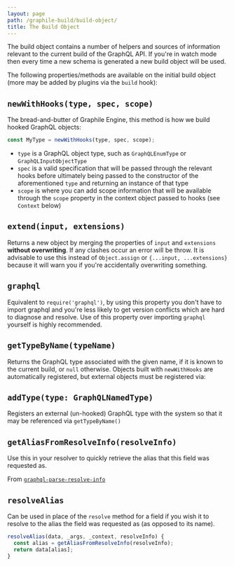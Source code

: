 ```yaml
---
layout: page
path: /graphile-build/build-object/
title: The Build Object
---
```


The build object contains a number of helpers and sources of information
relevant to the current build of the GraphQL API. If you're in watch mode then
every time a new schema is generated a new build object will be used.

The following properties/methods are available on the initial build object
(more may be added by plugins via the `build` hook):

## `newWithHooks(type, spec, scope)`

The bread-and-butter of Graphile Engine, this method is how we build hooked GraphQL objects:

```js
const MyType = newWithHooks(type, spec, scope);
```

- `type` is a GraphQL object type, such as `GraphQLEnumType` or `GraphQLInputObjectType`
- `spec` is a valid specification that will be passed through the relevant
  hooks before ultimately being passed to the constructor of the aforementioned
  `type` and returning an instance of that type
- `scope` is where you can add scope information that will be available through
  the `scope` property in the context object passed to hooks (see `Context`
  below)

## `extend(input, extensions)`

Returns a new object by merging the properties of `input` and `extensions`
**without overwriting**. If any clashes occur an error will be throw. It is
advisable to use this instead of `Object.assign` or `{...input, ...extensions}`
because it will warn you if you're accidentally overwriting something.

## `graphql`

Equivalent to `require('graphql')`, by using this property you don't have to
import graphql and you're less likely to get version conflicts which are hard
to diagnose and resolve. Use of this property over importing `graphql` yourself
is highly recommended.

## `getTypeByName(typeName)`

Returns the GraphQL type associated with the given name, if it is known to the
current build, or `null` otherwise. Objects built with `newWithHooks` are
automatically registered, but external objects must be registered via:

## `addType(type: GraphQLNamedType)`

Registers an external (un-hooked) GraphQL type with the system so that it may
be referenced via `getTypeByName()`

## `getAliasFromResolveInfo(resolveInfo)`

Use this in your resolver to quickly retrieve the alias that this field was
requested as.

From [`graphql-parse-resolve-info`](https://github.com/graphile/graphile-engine/tree/master/packages/graphql-parse-resolve-info#getaliasfromresolveinforesolveinfo)

<!-- TODO: example -->

## `resolveAlias`

Can be used in place of the `resolve` method for a field if you wish it to resolve to the alias the field was requested as (as opposed to its name).

```js
resolveAlias(data, _args, _context, resolveInfo) {
  const alias = getAliasFromResolveInfo(resolveInfo);
  return data[alias];
}
```
